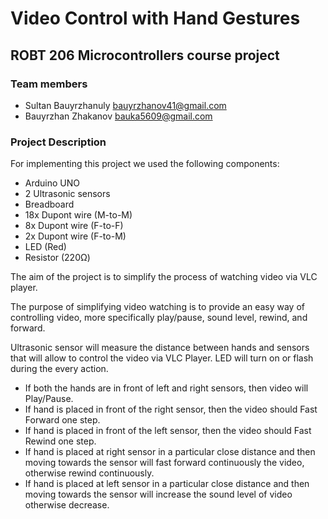 # Video Control with Hand Gestures
## ROBT 206 Microcontrollers course project 

### Team members
* Sultan Bauyrzhanuly <bauyrzhanov41@gmail.com>
* Bauyrzhan Zhakanov  <bauka5609@gmail.com>

### Project Description
For implementing this project we used the following components:
* Arduino UNO
* 2 Ultrasonic sensors
* Breadboard
* 18x Dupont wire (M-to-M)
* 8x Dupont wire (F-to-F)
* 2x Dupont wire (F-to-M)
* LED (Red)
* Resistor (220Ω)

The aim of the project is to simplify the process of watching video via VLC player.

The purpose of simplifying video watching is to provide an easy way of controlling video, more specifically play/pause, sound level, rewind, and forward.

Ultrasonic sensor will measure the distance between hands and sensors that will allow to control the video via VLC Player. LED will turn on or flash during the every action. 

* If both the hands are in front of left and right sensors, then video will Play/Pause.
* If hand is placed in front of the right sensor, then the video should Fast Forward one step.
* If hand is placed in front of the left sensor, then the video should Fast Rewind one step.
* If hand is placed at right sensor in a particular close distance and then moving towards the sensor will fast forward continuously the video, otherwise rewind continuously.
* If hand is placed at left sensor in a particular close distance and then moving towards the sensor will increase the sound level of video otherwise decrease.
